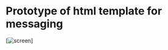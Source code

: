 # Prototype of html template for messaging 



[![screen](https://cloud.githubusercontent.com/assets/23549840/21712670/b3a99dfe-d3fe-11e6-8f86-08c6b318a5b0.JPG)]
